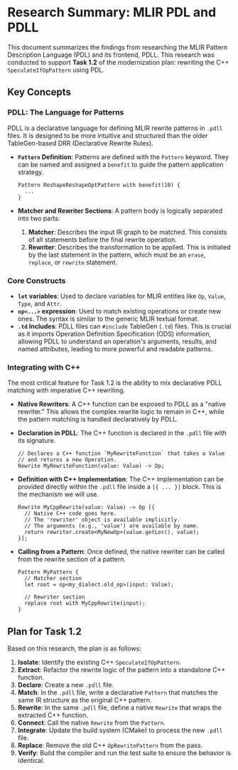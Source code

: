 # Research Summary: MLIR PDL and PDLL

This document summarizes the findings from researching the MLIR Pattern Description Language (PDL) and its frontend, PDLL. This research was conducted to support **Task 1.2** of the modernization plan: rewriting the C++ `SpeculateIfOpPattern` using PDL.

## Key Concepts

### PDLL: The Language for Patterns

PDLL is a declarative language for defining MLIR rewrite patterns in `.pdll` files. It is designed to be more intuitive and structured than the older TableGen-based DRR (Declarative Rewrite Rules).

- **`Pattern` Definition**: Patterns are defined with the `Pattern` keyword. They can be named and assigned a `benefit` to guide the pattern application strategy.
  ```pdll
  Pattern ReshapeReshapeOptPattern with benefit(10) {
    ...
  }
  ```

- **Matcher and Rewriter Sections**: A pattern body is logically separated into two parts:
    1.  **Matcher**: Describes the input IR graph to be matched. This consists of all statements before the final rewrite operation.
    2.  **Rewriter**: Describes the transformation to be applied. This is initiated by the last statement in the pattern, which must be an `erase`, `replace`, or `rewrite` statement.

### Core Constructs

- **`let` variables**: Used to declare variables for MLIR entities like `Op`, `Value`, `Type`, and `Attr`.
- **`op<...>` expression**: Used to match existing operations or create new ones. The syntax is similar to the generic MLIR textual format.
- **`.td` Includes**: PDLL files can `#include` TableGen (`.td`) files. This is crucial as it imports Operation Definition Specification (ODS) information, allowing PDLL to understand an operation's arguments, results, and named attributes, leading to more powerful and readable patterns.

### Integrating with C++

The most critical feature for Task 1.2 is the ability to mix declarative PDLL matching with imperative C++ rewriting.

- **Native Rewriters**: A C++ function can be exposed to PDLL as a "native rewriter." This allows the complex rewrite logic to remain in C++, while the pattern matching is handled declaratively by PDLL.

- **Declaration in PDLL**: The C++ function is declared in the `.pdll` file with its signature.

  ```pdll
  // Declares a C++ function `MyRewriteFunction` that takes a Value
  // and returns a new Operation.
  Rewrite MyRewriteFunction(value: Value) -> Op;
  ```

- **Definition with C++ Implementation**: The C++ implementation can be provided directly within the `.pdll` file inside a `[{ ... }]` block. This is the mechanism we will use.

  ```pdll
  Rewrite MyCppRewrite(value: Value) -> Op [{
    // Native C++ code goes here.
    // The 'rewriter' object is available implicitly.
    // The arguments (e.g., 'value') are available by name.
    return rewriter.create<MyNewOp>(value.getLoc(), value);
  }];
  ```

- **Calling from a Pattern**: Once defined, the native rewriter can be called from the rewrite section of a pattern.

  ```pdll
  Pattern MyPattern {
    // Matcher section
    let root = op<my_dialect.old_op>(input: Value);

    // Rewriter section
    replace root with MyCppRewrite(input);
  }
  ```

## Plan for Task 1.2

Based on this research, the plan is as follows:
1.  **Isolate**: Identify the existing C++ `SpeculateIfOpPattern`.
2.  **Extract**: Refactor the rewrite logic of the pattern into a standalone C++ function.
3.  **Declare**: Create a new `.pdll` file.
4.  **Match**: In the `.pdll` file, write a declarative `Pattern` that matches the same IR structure as the original C++ pattern.
5.  **Rewrite**: In the same `.pdll` file, define a native `Rewrite` that wraps the extracted C++ function.
6.  **Connect**: Call the native `Rewrite` from the `Pattern`.
7.  **Integrate**: Update the build system (CMake) to process the new `.pdll` file.
8.  **Replace**: Remove the old C++ `OpRewritePattern` from the pass.
9.  **Verify**: Build the compiler and run the test suite to ensure the behavior is identical.
